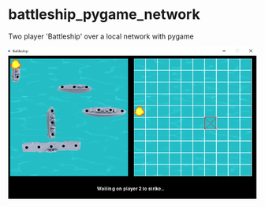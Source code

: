 # battleship_pygame_network
Two player 'Battleship' over a local network with pygame

![](images/sample_game_img.png)
